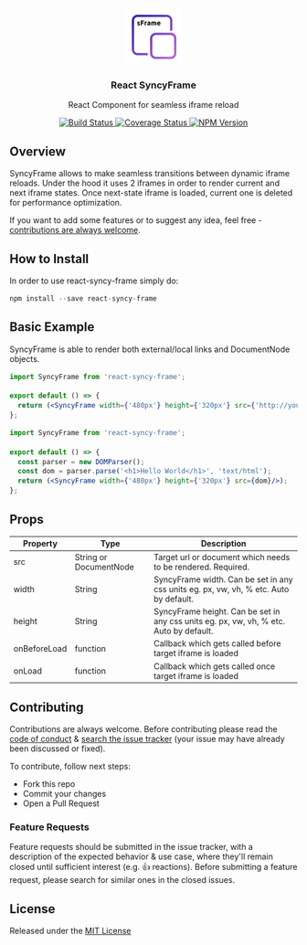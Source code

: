 <p align="center">
  <img src="https://raw.githubusercontent.com/eugeneford/react-syncy-frame/master/.github/syncy-frame.png" width="100" height="100">
</p>

<h3 align="center">
  React SyncyFrame
</h3>

<p align="center">
  React Component for seamless iframe reload
</p>

<p align="center">
  <a href="https://travis-ci.org/eugeneford/react-syncy-frame">
    <img src="https://travis-ci.org/eugeneford/react-syncy-frame.svg?branch=master" alt="Build Status">
  </a>
  <a href='https://coveralls.io/github/eugeneford/react-syncy-frame'>
    <img src='https://coveralls.io/repos/github/eugeneford/react-syncy-frame/badge.svg' alt='Coverage Status' />
  </a>
  <a href='https://www.npmjs.com/package/react-syncy-frame'>
    <img src='https://img.shields.io/npm/v/react-syncy-frame.svg' alt='NPM Version' />
  </a>
</p>

## Overview
SyncyFrame allows to make seamless transitions between dynamic iframe reloads. Under the hood it uses 2 iframes in order
to render current and next iframe states. Once next-state iframe is loaded, current one is deleted for performance optimization.

If you want to add some features or to suggest any idea, feel free - [contributions are always welcome](#contributing).

## How to Install
In order to use react-syncy-frame simply do:
```js
npm install --save react-syncy-frame
```

## Basic Example
SyncyFrame is able to render both external/local links and DocumentNode objects.

```jsx
import SyncyFrame from 'react-syncy-frame';

export default () => {
  return (<SyncyFrame width={'480px'} height={'320px'} src={'http://yourlink.com'}/>);
};
```

```jsx
import SyncyFrame from 'react-syncy-frame';

export default () => {
  const parser = new DOMParser();
  const dom = parser.parse('<h1>Hello World</h1>', 'text/html');
  return (<SyncyFrame width={'480px'} height={'320px'} src={dom}/>);
};
```

## Props
Property | Type | Description
-------- | ---- | ------------
src | String or DocumentNode | Target url or document which needs to be rendered. Required.
width | String | SyncyFrame width. Can be set in any css units eg. px, vw, vh, % etc. Auto by default.
height | String | SyncyFrame height. Can be set in any css units eg. px, vw, vh, % etc. Auto by default.
onBeforeLoad | function | Callback which gets called before target iframe is loaded
onLoad | function | Callback which gets called once target iframe is loaded

## Contributing
Contributions are always welcome.
Before contributing please read the [code of conduct](https://js.foundation/community/code-of-conduct) &
[search the issue tracker](https://github.com/eugeneford/react-syncy-frame/issues) (your issue may have already been discussed or fixed).

To contribute, follow next steps:
* Fork this repo
* Commit your changes
* Open a Pull Request

### Feature Requests
Feature requests should be submitted in the issue tracker, with a description
of the expected behavior & use case, where they'll remain closed until sufficient interest (e.g. :+1: reactions).
Before submitting a feature request, please search for similar ones in the closed issues.

## License
Released under the [MIT License](https://github.com/eugeneford/collit/blob/master/LICENSE)
